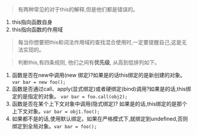 > 有两种常见的对于this的解释,但是他们都是错误的。
>
1. this指向函数自身
2. this指向函数的作用域

> 每当你想要把this和词法作用域的查找混合使用时,一定要提醒自己,这是无法实现的。

> 判断this,有四条规则, 他们之间有**优先级**, 从高到低排列如下。
>
1. 函数是否在new中调用(new 绑定)?如果是的话this绑定的是新创建的对象。`var bar = new foo();`
2. 函数是否通过call、apply(显式绑定)或者硬绑定(bind)调用?如果是的话,this绑定的是指定的对象。 `var bar = foo.call(obj2);`
3. 函数是否在某个上下文对象中调用(隐式绑定)? 如果是的话,this绑定的是那个上下文对象。`var bar = obj1.foo();`
4. 如果都不是的话,使用默认绑定。如果在严格模式下,就绑定到undefined,否则绑定到全局对象。`var bar = foo();`

